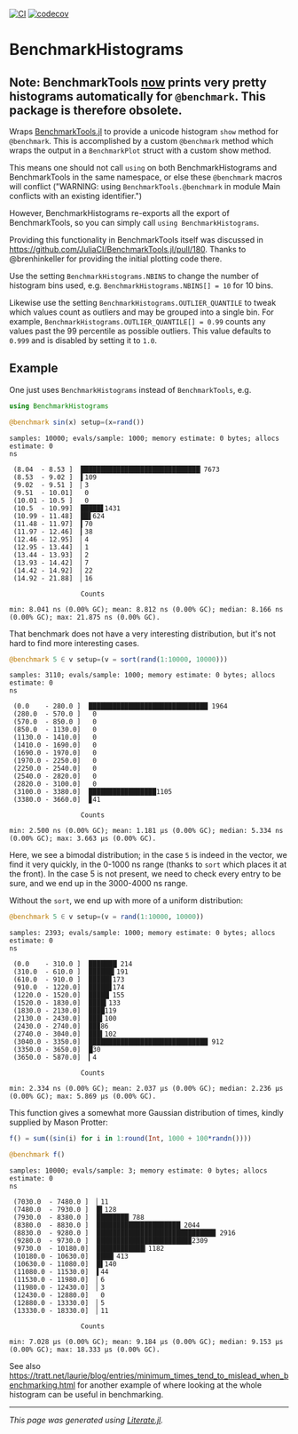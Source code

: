 [![CI](https://github.com/ericphanson/BenchmarkHistograms.jl/actions/workflows/CI.yml/badge.svg)](https://github.com/ericphanson/BenchmarkHistograms.jl/actions/workflows/CI.yml)
[![codecov](https://codecov.io/gh/ericphanson/BenchmarkHistograms.jl/branch/main/graph/badge.svg?token=v0aca89xRi)](https://codecov.io/gh/ericphanson/BenchmarkHistograms.jl)

# BenchmarkHistograms

## Note: BenchmarkTools [now](https://github.com/JuliaCI/BenchmarkTools.jl/pull/217) prints very pretty histograms automatically for `@benchmark`. This package is therefore obsolete.

Wraps [BenchmarkTools.jl](https://github.com/JuliaCI/BenchmarkTools.jl/) to provide a unicode histogram `show` method for `@benchmark`. This is accomplished by a custom `@benchmark` method which wraps the output in a `BenchmarkPlot` struct with a custom show method.

This means one should not call `using` on both BenchmarkHistograms and BenchmarkTools in the same namespace, or else these `@benchmark` macros will conflict ("WARNING: using `BenchmarkTools.@benchmark` in module Main conflicts with an existing identifier.")

However, BenchmarkHistograms re-exports all the export of BenchmarkTools, so you can simply call `using BenchmarkHistograms`.

Providing this functionality in BenchmarkTools itself was discussed in <https://github.com/JuliaCI/BenchmarkTools.jl/pull/180>.
Thanks to @brenhinkeller for providing the initial plotting code there.

Use the setting `BenchmarkHistograms.NBINS` to change the number of histogram bins used, e.g. `BenchmarkHistograms.NBINS[] = 10` for 10 bins.

Likewise use the setting `BenchmarkHistograms.OUTLIER_QUANTILE` to tweak which values count as outliers and may be grouped into a single bin.
For example, `BenchmarkHistograms.OUTLIER_QUANTILE[] = 0.99` counts any values past the 99 percentile as possible outliers. This value defaults to `0.999` and is disabled by setting it to `1.0`.

## Example

One just uses `BenchmarkHistograms` instead of `BenchmarkTools`, e.g.

```julia
using BenchmarkHistograms

@benchmark sin(x) setup=(x=rand())
```

```
samples: 10000; evals/sample: 1000; memory estimate: 0 bytes; allocs estimate: 0
ns

 (8.04  - 8.53 ]  ██████████████████████████████▏7673
 (8.53  - 9.02 ]  ▌109
 (9.02  - 9.51 ]  ▏3
 (9.51  - 10.01]   0
 (10.01 - 10.5 ]   0
 (10.5  - 10.99]  █████▋1431
 (10.99 - 11.48]  ██▌624
 (11.48 - 11.97]  ▍70
 (11.97 - 12.46]  ▎38
 (12.46 - 12.95]  ▏4
 (12.95 - 13.44]  ▏1
 (13.44 - 13.93]  ▏2
 (13.93 - 14.42]  ▏7
 (14.42 - 14.92]  ▏22
 (14.92 - 21.88]  ▏16

                  Counts

min: 8.041 ns (0.00% GC); mean: 8.812 ns (0.00% GC); median: 8.166 ns (0.00% GC); max: 21.875 ns (0.00% GC).
```

That benchmark does not have a very interesting distribution, but it's not hard to find more interesting cases.

```julia
@benchmark 5 ∈ v setup=(v = sort(rand(1:10000, 10000)))
```

```
samples: 3110; evals/sample: 1000; memory estimate: 0 bytes; allocs estimate: 0
ns

 (0.0    - 280.0 ]  ██████████████████████████████ 1964
 (280.0  - 570.0 ]   0
 (570.0  - 850.0 ]   0
 (850.0  - 1130.0]   0
 (1130.0 - 1410.0]   0
 (1410.0 - 1690.0]   0
 (1690.0 - 1970.0]   0
 (1970.0 - 2250.0]   0
 (2250.0 - 2540.0]   0
 (2540.0 - 2820.0]   0
 (2820.0 - 3100.0]   0
 (3100.0 - 3380.0]  █████████████████1105
 (3380.0 - 3660.0]  ▊41

                  Counts

min: 2.500 ns (0.00% GC); mean: 1.181 μs (0.00% GC); median: 5.334 ns (0.00% GC); max: 3.663 μs (0.00% GC).
```

Here, we see a bimodal distribution; in the case `5` is indeed in the vector, we find it very quickly, in the 0-1000 ns range (thanks to `sort` which places it at the front). In the case 5 is not present, we need to check every entry to be sure, and we end up in the 3000-4000 ns range.

Without the `sort`, we end up with more of a uniform distribution:

```julia
@benchmark 5 ∈ v setup=(v = rand(1:10000, 10000))
```

```
samples: 2393; evals/sample: 1000; memory estimate: 0 bytes; allocs estimate: 0
ns

 (0.0    - 310.0 ]  ███████▏214
 (310.0  - 610.0 ]  ██████▍191
 (610.0  - 910.0 ]  █████▊173
 (910.0  - 1220.0]  █████▊174
 (1220.0 - 1520.0]  █████▏155
 (1520.0 - 1830.0]  ████▍133
 (1830.0 - 2130.0]  ████119
 (2130.0 - 2430.0]  ███▍100
 (2430.0 - 2740.0]  ██▉86
 (2740.0 - 3040.0]  ███▍102
 (3040.0 - 3350.0]  ██████████████████████████████ 912
 (3350.0 - 3650.0]  █30
 (3650.0 - 5870.0]  ▎4

                  Counts

min: 2.334 ns (0.00% GC); mean: 2.037 μs (0.00% GC); median: 2.236 μs (0.00% GC); max: 5.869 μs (0.00% GC).
```

This function gives a somewhat more Gaussian distribution of times, kindly supplied by Mason Protter:

```julia
f() = sum((sin(i) for i in 1:round(Int, 1000 + 100*randn())))

@benchmark f()
```

```
samples: 10000; evals/sample: 3; memory estimate: 0 bytes; allocs estimate: 0
ns

 (7030.0  - 7480.0 ]  ▏11
 (7480.0  - 7930.0 ]  █▍128
 (7930.0  - 8380.0 ]  ████████▏788
 (8380.0  - 8830.0 ]  █████████████████████▏2044
 (8830.0  - 9280.0 ]  ██████████████████████████████ 2916
 (9280.0  - 9730.0 ]  ███████████████████████▉2309
 (9730.0  - 10180.0]  ████████████▎1182
 (10180.0 - 10630.0]  ████▎413
 (10630.0 - 11080.0]  █▌140
 (11080.0 - 11530.0]  ▌44
 (11530.0 - 11980.0]  ▏6
 (11980.0 - 12430.0]  ▏3
 (12430.0 - 12880.0]   0
 (12880.0 - 13330.0]  ▏5
 (13330.0 - 18330.0]  ▏11

                  Counts

min: 7.028 μs (0.00% GC); mean: 9.184 μs (0.00% GC); median: 9.153 μs (0.00% GC); max: 18.333 μs (0.00% GC).
```

See also <https://tratt.net/laurie/blog/entries/minimum_times_tend_to_mislead_when_benchmarking.html> for another example of where looking at the whole histogram can be useful in benchmarking.

---

*This page was generated using [Literate.jl](https://github.com/fredrikekre/Literate.jl).*


